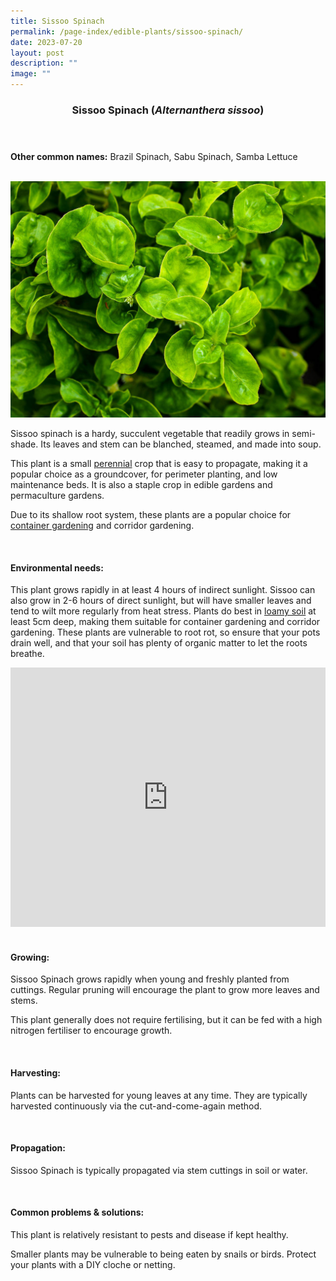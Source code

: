 ```yaml
---
title: Sissoo Spinach
permalink: /page-index/edible-plants/sissoo-spinach/
date: 2023-07-20
layout: post
description: ""
image: ""
---
```

<header>
	<h3>Sissoo Spinach (<em>Alternanthera sissoo</em>)</h3>
</header>
	
<section>
	<p><strong>Other common names:</strong> Brazil Spinach, Sabu Spinach, Samba Lettuce</p>
	<br>
</section>

<section>
	<img title="Photo by Jacqueline Chua." src="/images/Plants/SissooSpinach_JacChua.jpg">
	<p>Sissoo spinach is a hardy, succulent vegetable that readily grows in semi-shade. Its leaves and stem can be blanched, steamed, and made into soup.</p>
	<p>This plant is a small <a href="/learn-more-about-gardening/glossary/#p">perennial</a> crop that is easy to propagate, making it a popular choice as a groundcover, for perimeter planting, and low maintenance beds. It is also a staple crop in edible gardens and permaculture gardens.</p>
	<p>Due to its shallow root system, these plants are a popular choice for <a href="/page-index/horticulture-techniques/planting-in-containers">container gardening</a> and corridor gardening.</p>       
	<br>
</section>

<section>
	<h4>Environmental needs:</h4>
	<p>This plant grows rapidly in at least 4 hours of indirect sunlight. Sissoo can also grow in 2-6 hours of direct sunlight, but will have smaller leaves and tend to wilt more regularly from heat stress. Plants do best in <a href="https://staging.dmhtu0pi4p9u7.amplifyapp.com/page-index/horticulture-techniques/soil/">loamy soil</a> at least 5cm deep, making them suitable for container gardening and corridor gardening. These plants are vulnerable to root rot, so ensure that your pots drain well, and that your soil has plenty of organic matter to let the roots breathe.</p>
	<iframe width="100%" height="415" src="https://www.youtube.com/embed/SfuujJwcZR8" title="YouTube video player" frameborder="0" allow="accelerometer; autoplay; clipboard-write; encrypted-media; gyroscope; picture-in-picture; web-share" allowfullscreen=""></iframe>	<br>
	<br>
</section>

<section>
	<h4>Growing:</h4>
	<p>Sissoo Spinach grows rapidly when young and freshly planted from cuttings. Regular pruning will encourage the plant to grow more leaves and stems.</p>
	<p>This plant generally does not require fertilising, but it can be fed with a high nitrogen fertiliser to encourage growth.</p>
<br>
</section>

<section>
	<h4>Harvesting:</h4>
	<p>Plants can be harvested for young leaves at any time. They are typically harvested continuously via the cut-and-come-again method.</p>
	<br>
</section>

<section>
	<h4>Propagation:</h4>
	<p>Sissoo Spinach is typically propagated via stem cuttings in soil or water.</p>
	<br>
</section>

<section>
	<h4>Common problems &amp; solutions:</h4>
	<p>This plant is relatively resistant to pests and disease if kept healthy.</p>
	<p>Smaller plants may be vulnerable to being eaten by snails or birds. Protect your plants with a DIY cloche or netting.</p>
	<br>
</section>